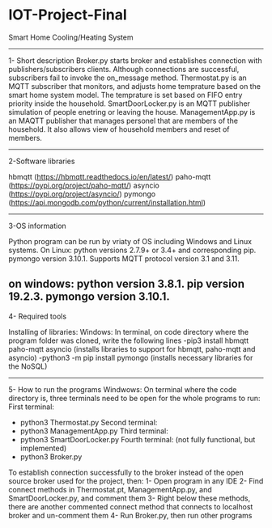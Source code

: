 # IOT-Project-Final
Smart Home Cooling/Heating System

---------------------------------------------------------------------------------------------------------------------------------------
1- Short description
Broker.py starts broker and establishes connection with publishers/subscribers clients. Although connections are successful, subscribers fail to invoke the on_message method.
Thermostat.py is an MQTT subscriber that monitors, and adjusts home temprature based on the smart home system model. The temprature is set based on FIFO entry priority inside the household.
SmartDoorLocker.py is an MQTT publisher simulation of people enetring or leaving the house.
ManagementApp.py is an MAQTT publisher that manages personel that are members of the household. It also allows view of household members and reset of members.

---------------------------------------------------------------------------------------------------------------------------------------
2-Software libraries

hbmqtt (https://hbmqtt.readthedocs.io/en/latest/)
paho-mqtt (https://pypi.org/project/paho-mqtt/) 
asyncio (https://pypi.org/project/asyncio/)
pymongo (https://api.mongodb.com/python/current/installation.html)

---------------------------------------------------------------------------------------------------------------------------------------
3-OS information

Python program can be run by vriaty of OS including Windows and Linux systems. 
On Linux:
python versions 2.7.9+ or 3.4+ and corresponding pip.
pymongo version 3.10.1.
Supports MQTT protocol version 3.1 and 3.11.

on windows:
python version 3.8.1.
pip version 19.2.3.
pymongo version 3.10.1.
---------------------------------------------------------------------------------------------------------------------------------------
4- Required tools

Installing of libraries:
Windows: In terminal, on code directory where the program folder was cloned, write the following lines
-pip3 install hbmqtt paho-mqtt asyncio (installs libraries to support for hbmqtt, paho-mqtt and asyncio)
-python3 -m pip install pymongo (installs necessary libraries for the NoSQL)

---------------------------------------------------------------------------------------------------------------------------------------
5- How to run the programs
Windwows:
On terminal where the code directory is, three terminals need to be open for the whole programs to run:
First terminal:
- python3 Thermostat.py
Second terminal:
- python3 ManagementApp.py
Third terminal:
- python3 SmartDoorLocker.py
Fourth terminal: (not fully functional, but implemented)
- python3 Broker.py

To establish connection successfully to the broker instead of the open source broker used for the project, then:
1- Open program in any IDE
2- Find connect methods in Thermostat.pt, ManagementApp.py, and SmartDoorLocker.py, and comment them
3- Right below these methods, there are another commented connect method that connects to localhost broker and un-comment them
4- Run Broker.py, then run other programs 
